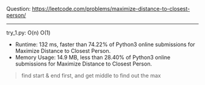Question: https://leetcode.com/problems/maximize-distance-to-closest-person/

---

try_1.py: O(n) O(1)

* Runtime: 132 ms, faster than 74.22% of Python3 online submissions for Maximize Distance to Closest Person.
* Memory Usage: 14.9 MB, less than 28.40% of Python3 online submissions for Maximize Distance to Closest Person.

> find start & end first, and get middle to find out the max
